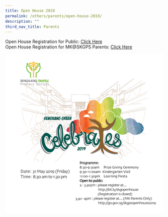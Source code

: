 ```yaml
---
title: Open House 2019
permalink: /others/parents/open-house-2019/
description: ""
third_nav_title: Parents
---
```

<p>Open House Registration for Public:&nbsp;<a href="https://www.eventbrite.sg/e/sengkang-green-primary-school-open-house-2019-tickets-61410335968" target="_blank" rel="noopener">Click Here</a><br />Open House Registration for MK@SKGPS Parents:&nbsp;<a href="https://www.eventbrite.sg/e/sengkang-green-primary-school-open-house-2019-for-mk-parents-tickets-62546659743" target="_blank" rel="noopener">Click Here</a></p>
<img src="/images/open.png">